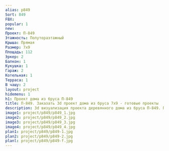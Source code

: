 ```yaml
---
alias: p849
Sort: 849
FBX: 
popular: 1
new: 
Проект: П-849
Этажность: Полутораэтажный
Крыша: Прямая
Размер: 7х9
Площадь: 112
Эркер: 2
Балкон: 1
Кукушка: 1
Гараж: 2
Котельная: 1
Терраса: 1
В чашу: 2
layout: project
hidemenu: 1
h1: Проект дома из бруса П-849
title: П-849. Заказать 3d проект дома из бруса 7х9 - готовые проекты
description: 3d визуализация проекта деревянного дома из бруса П-849. Площадь 112 м2, размер 7х9. Вы можете внести любые изменения в проект.
image1: project/p849/p849_1.jpg
image2: project/p849/p849_2.jpg
image3: project/p849/p849_3.jpg
image4: project/p849/p849_4.jpg
plan1: project/p849/p849-1.jpg
plan2: project/p849/p849-2.jpg
planl: project/p849/p849-f.jpg
---
```

